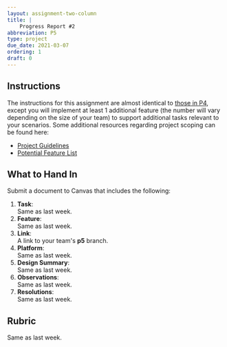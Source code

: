 ```yaml
---
layout: assignment-two-column
title: |
    Progress Report #2
abbreviation: P5
type: project
due_date: 2021-03-07
ordering: 1 
draft: 0
---
```


## Instructions
The instructions for this assignment are almost identical to [those in P4](p4), except you will implement at least 1 additional feature (the number will vary depending on the size of your team) to support additional tasks relevant to your scenarios. Some additional resources regarding project scoping can be found here:

* [Project Guidelines](/winter2021/project-description/)
* [Potential Feature List](/winter2021/project-components/)

## What to Hand In
Submit a document to Canvas that includes the following:

1. **Task**:<br> Same as last week.
2. **Feature**:<br> Same as last week.
3. **Link**:<br> A link to your team's **p5** branch. 
4. **Platform**:<br> Same as last week.
5. **Design Summary**:<br> Same as last week.
6. **Observations**:<br> Same as last week.
7. **Resolutions**:<br> Same as last week.

## Rubric
Same as last week.